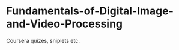 Fundamentals-of-Digital-Image-and-Video-Processing
==================================================

Coursera quizes, sniplets etc.
